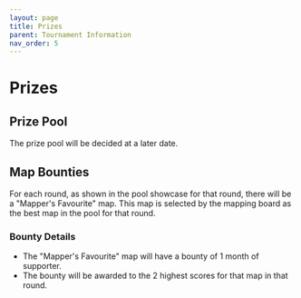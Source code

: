 ```yaml
---
layout: page
title: Prizes
parent: Tournament Information
nav_order: 5
---
```


# Prizes

## Prize Pool
The prize pool will be decided at a later date.

## Map Bounties
For each round, as shown in the pool showcase for that round, there will be a "Mapper's Favourite" map. This map is selected by the mapping board as the best map in the pool for that round.

### Bounty Details
- The "Mapper's Favourite" map will have a bounty of 1 month of supporter.
- The bounty will be awarded to the 2 highest scores for that map in that round.